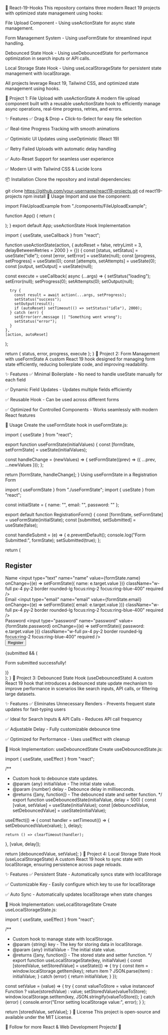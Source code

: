 🚀 React-19-Hooks
This repository contains three modern React 19 projects with optimized state management using hooks:

File Upload Component - Using useActionState for async state management.

Form Management System - Using useFormState for streamlined input handling.

Debounced State Hook - Using useDebouncedState for performance optimization in search inputs or API calls.

Local Storage State Hook - Using useLocalStorageState for persistent state management with localStorage.

All projects leverage React 19, Tailwind CSS, and optimized state management using hooks.

📂 Project 1: File Upload with useActionState
A modern file upload component built with a reusable useActionState hook to efficiently manage async operations, real-time progress, retries, and errors.

✨ Features
✅ Drag & Drop + Click-to-Select for easy file selection

✅ Real-time Progress Tracking with smooth animations

✅ Optimistic UI Updates using useOptimistic (React 19)

✅ Retry Failed Uploads with automatic delay handling

✅ Auto-Reset Support for seamless user experience

✅ Modern UI with Tailwind CSS & Lucide Icons

📦 Installation
Clone the repository and install dependencies:

git clone https://github.com/your-username/react19-projects.git
cd react19-projects
npm install
🚀 Usage
Import and use the component:


import FileUploadExample from "./components/FileUploadExample";

function App() {
  return (
    <div className="min-h-screen flex items-center justify-center bg-gray-100">
      <FileUploadExample />
    </div>
  );
}
export default App;
useActionState Hook Implementation

import { useState, useCallback } from "react";

function useActionState(action, { autoReset = false, retryLimit = 3, delayBetweenRetries = 2000 } = {}) {
  const [status, setStatus] = useState("idle");
  const [error, setError] = useState(null);
  const [progress, setProgress] = useState(0);
  const [attempts, setAttempts] = useState(0);
  const [output, setOutput] = useState(null);

  const execute = useCallback(
    async (...args) => {
      setStatus("loading");
      setError(null);
      setProgress(0);
      setAttempts(0);
      setOutput(null);

      try {
        const result = await action(...args, setProgress);
        setStatus("success");
        setOutput(result);
        if (autoReset) setTimeout(() => setStatus("idle"), 2000);
      } catch (err) {
        setError(err.message || "Something went wrong");
        setStatus("error");
      }
    },
    [action, autoReset]
  );

  return { status, error, progress, execute };
}
📂 Project 2: Form Management with useFormState
A custom React 19 hook designed for managing form state efficiently, reducing boilerplate code, and improving readability.

✨ Features
✅ Minimal Boilerplate - No need to handle useState manually for each field

✅ Dynamic Field Updates - Updates multiple fields efficiently

✅ Reusable Hook - Can be used across different forms

✅ Optimized for Controlled Components - Works seamlessly with modern React features

🚀 Usage
Create the useFormState hook in useFormState.js:


import { useState } from "react";

export function useFormState(initialValues) {
  const [formState, setFormState] = useState(initialValues);

  const handleChange = (newValues) => {
    setFormState((prev) => ({ ...prev, ...newValues }));
  };

  return [formState, handleChange];
}
Using useFormState in a Registration Form

import { useFormState } from "./useFormState";
import { useState } from "react";

const initialState = { name: "", email: "", password: "" };

export default function RegistrationForm() {
  const [formState, setFormState] = useFormState(initialState);
  const [submitted, setSubmitted] = useState(false);

  const handleSubmit = (e) => {
    e.preventDefault();
    console.log("Form Submitted:", formState);
    setSubmitted(true);
  };

  return (
    <div className="max-w-md mx-auto mt-10 p-6 bg-white shadow-lg rounded-lg">
      <h2 className="text-2xl font-semibold text-center text-gray-700 mb-4">
        Register
      </h2>
      <form onSubmit={handleSubmit} className="space-y-4">
        <div>
          <label className="block text-gray-600 text-sm font-medium">
            Name
          </label>
          <input
            type="text"
            name="name"
            value={formState.name}
            onChange={(e) => setFormState({ name: e.target.value })}
            className="w-full px-4 py-2 border rounded-lg focus:ring-2 focus:ring-blue-400"
            required
          />
        </div>
        <div>
          <label className="block text-gray-600 text-sm font-medium">
            Email
          </label>
          <input
            type="email"
            name="email"
            value={formState.email}
            onChange={(e) => setFormState({ email: e.target.value })}
            className="w-full px-4 py-2 border rounded-lg focus:ring-2 focus:ring-blue-400"
            required
          />
        </div>
        <div>
          <label className="block text-gray-600 text-sm font-medium">
            Password
          </label>
          <input
            type="password"
            name="password"
            value={formState.password}
            onChange={(e) => setFormState({ password: e.target.value })}
            className="w-full px-4 py-2 border rounded-lg focus:ring-2 focus:ring-blue-400"
            required
          />
        </div>
        <button
          type="submit"
          className="w-full bg-blue-500 text-white py-2 px-4 rounded-lg hover:bg-blue-600"
        >
          Register
        </button>
      </form>
      {submitted && (
        <p className="mt-4 text-green-500 text-center">
          Form submitted successfully!
        </p>
      )}
    </div>
  );
}
📂 Project 3: Debounced State Hook (useDebouncedState)
A custom React 19 hook that introduces a debounced state update mechanism to improve performance in scenarios like search inputs, API calls, or filtering large datasets.

✨ Features
✅ Eliminates Unnecessary Renders - Prevents frequent state updates for fast-typing users

✅ Ideal for Search Inputs & API Calls - Reduces API call frequency

✅ Adjustable Delay - Fully customizable debounce time

✅ Optimized for Performance - Uses useEffect with cleanup

🚀 Hook Implementation: useDebouncedState
Create useDebouncedState.js:


import { useState, useEffect } from "react";

/**
 * Custom hook to debounce state updates.
 * @param {any} initialValue - The initial state value.
 * @param {number} delay - Debounce delay in milliseconds.
 * @returns {[any, function]} - The debounced state and setter function.
 */
export function useDebouncedState(initialValue, delay = 500) {
  const [value, setValue] = useState(initialValue);
  const [debouncedValue, setDebouncedValue] = useState(initialValue);

  useEffect(() => {
    const handler = setTimeout(() => {
      setDebouncedValue(value);
    }, delay);

    return () => clearTimeout(handler);
  }, [value, delay]);

  return [debouncedValue, setValue];
}
📂 Project 4: Local Storage State Hook (useLocalStorageState)
A custom React 19 hook to sync state with localStorage, ensuring persistence across page reloads.

✨ Features
✅ Persistent State - Automatically syncs state with localStorage

✅ Customizable Key - Easily configure which key to use for localStorage

✅ Auto Sync - Automatically updates localStorage when state changes

🚀 Hook Implementation: useLocalStorageState
Create useLocalStorageState.js:


import { useState, useEffect } from "react";

/**
 * Custom hook to manage state with localStorage.
 * @param {string} key - The key for storing data in localStorage.
 * @param {any} initialValue - The initial state value.
 * @returns {[any, function]} - The stored state and setter function.
 */
export function useLocalStorageState(key, initialValue) {
  const [storedValue, setStoredValue] = useState(() => {
    try {
      const item = window.localStorage.getItem(key);
      return item ? JSON.parse(item) : initialValue;
    } catch (error) {
      return initialValue;
    }
  });

  const setValue = (value) => {
    try {
      const valueToStore = value instanceof Function ? value(storedValue) : value;
      setStoredValue(valueToStore);
      window.localStorage.setItem(key, JSON.stringify(valueToStore));
    } catch (error) {
      console.error("Error setting localStorage value:", error);
    }
  };

  return [storedValue, setValue];
}
📜 License
This project is open-source and available under the MIT License.

🔗 Follow for more React & Web Development Projects! 🚀